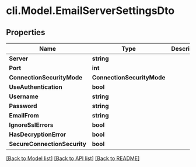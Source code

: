 # cli.Model.EmailServerSettingsDto

## Properties

Name | Type | Description | Notes
------------ | ------------- | ------------- | -------------
**Server** | **string** |  | [optional] 
**Port** | **int** |  | [optional] 
**ConnectionSecurityMode** | **ConnectionSecurityMode** |  | [optional] 
**UseAuthentication** | **bool** |  | [optional] 
**Username** | **string** |  | [optional] 
**Password** | **string** |  | [optional] 
**EmailFrom** | **string** |  | [optional] 
**IgnoreSslErrors** | **bool** |  | [optional] 
**HasDecryptionError** | **bool** |  | [optional] 
**SecureConnectionSecurity** | **bool** |  | [optional] 

[[Back to Model list]](../README.md#documentation-for-models) [[Back to API list]](../README.md#documentation-for-api-endpoints) [[Back to README]](../README.md)

